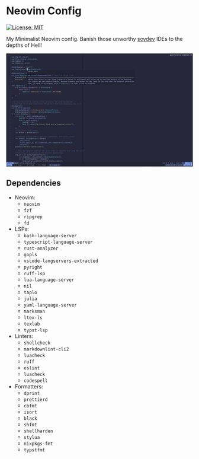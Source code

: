 # Neovim Config

[![License: MIT](https://img.shields.io/badge/License-MIT-yellow.svg)](https://opensource.org/licenses/MIT)

My Minimalist Neovim config.
Banish those unworthy [soydev](https://storopoli.io/2023-11-10-2023-11-13-soydev/)
IDEs to the depths of Hell!

![Screenshot](./screenshot.jpg)

## Dependencies

- Neovim:
  - `neovim`
  - `fzf`
  - `ripgrep`
  - `fd`
- LSPs:
  - `bash-language-server`
  - `typescript-language-server`
  - `rust-analyzer`
  - `gopls`
  - `vscode-langservers-extracted`
  - `pyright`
  - `ruff-lsp`
  - `lua-language-server`
  - `nil`
  - `taplo`
  - `julia`
  - `yaml-language-server`
  - `marksman`
  - `ltex-ls`
  - `texlab`
  - `typst-lsp`
- Linters:
  - `shellcheck`
  - `markdownlint-cli2`
  - `luacheck`
  - `ruff`
  - `eslint`
  - `luacheck`
  - `codespell`
- Formatters:
  - `dprint`
  - `prettierd`
  - `cbfmt`
  - `isort`
  - `black`
  - `shfmt`
  - `shellharden`
  - `stylua`
  - `nixpkgs-fmt`
  - `typstfmt`
